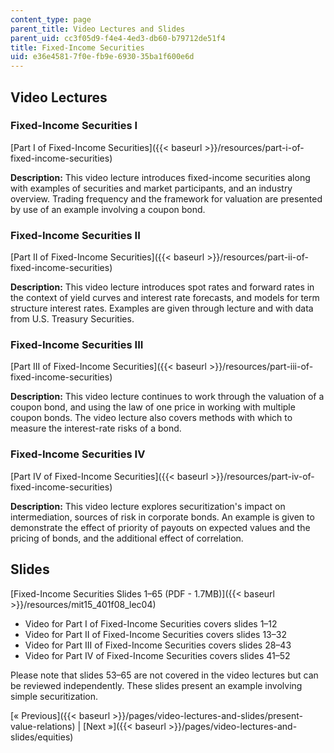 ```yaml
---
content_type: page
parent_title: Video Lectures and Slides
parent_uid: cc3f05d9-f4e4-4ed3-db60-b79712de51f4
title: Fixed-Income Securities
uid: e36e4581-7f0e-fb9e-6930-35ba1f600e6d
---
```


Video Lectures
--------------

### Fixed-Income Securities I

[Part I of Fixed-Income Securities]({{< baseurl >}}/resources/part-i-of-fixed-income-securities)

**Description:** This video lecture introduces fixed-income securities along with examples of securities and market participants, and an industry overview. Trading frequency and the framework for valuation are presented by use of an example involving a coupon bond.

### Fixed-Income Securities II

[Part II of Fixed-Income Securities]({{< baseurl >}}/resources/part-ii-of-fixed-income-securities)

**Description:** This video lecture introduces spot rates and forward rates in the context of yield curves and interest rate forecasts, and models for term structure interest rates. Examples are given through lecture and with data from U.S. Treasury Securities.

### Fixed-Income Securities III

[Part III of Fixed-Income Securities]({{< baseurl >}}/resources/part-iii-of-fixed-income-securities)

**Description:** This video lecture continues to work through the valuation of a coupon bond, and using the law of one price in working with multiple coupon bonds. The video lecture also covers methods with which to measure the interest-rate risks of a bond.

### Fixed-Income Securities IV

[Part IV of Fixed-Income Securities]({{< baseurl >}}/resources/part-iv-of-fixed-income-securities)

**Description:** This video lecture explores securitization's impact on intermediation, sources of risk in corporate bonds. An example is given to demonstrate the effect of priority of payouts on expected values and the pricing of bonds, and the additional effect of correlation.

Slides
------

[Fixed-Income Securities Slides 1–65 (PDF - 1.7MB)]({{< baseurl >}}/resources/mit15_401f08_lec04)

*   Video for Part I of Fixed-Income Securities covers slides 1–12
*   Video for Part II of Fixed-Income Securities covers slides 13–32
*   Video for Part III of Fixed-Income Securities covers slides 28–43
*   Video for Part IV of Fixed-Income Securities covers slides 41–52

Please note that slides 53–65 are not covered in the video lectures but can be reviewed independently. These slides present an example involving simple securitization.

[« Previous]({{< baseurl >}}/pages/video-lectures-and-slides/present-value-relations) | [Next »]({{< baseurl >}}/pages/video-lectures-and-slides/equities)
